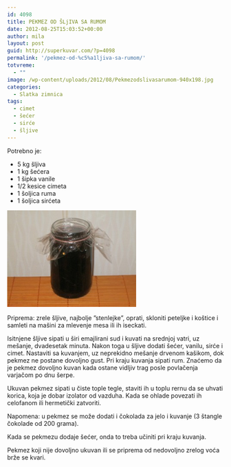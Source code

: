 ```yaml
---
id: 4098
title: PEKMEZ OD ŠLjIVA SA RUMOM
date: 2012-08-25T15:03:52+00:00
author: mila
layout: post
guid: http://superkuvar.com/?p=4098
permalink: '/pekmez-od-%c5%a1ljiva-sa-rumom/'
totvreme:
  - ""
image: /wp-content/uploads/2012/08/Pekmezodslivasarumom-940x198.jpg
categories:
  - Slatka zimnica
tags:
  - cimet
  - šećer
  - sirće
  - šljive
---
```

Potrebno je:

  * 5 kg šljiva
  * 1 kg šećera
  * 1 šipka vanile
  * 1/2 kesice cimeta
  * 1 šoljica ruma
  * 1 šoljica sirćeta

<img class="alignnone size-medium wp-image-4102" title="Pekmezodslivasarumom" src="/wp-content/uploads/2012/08/Pekmezodslivasarumom-300x225.jpg" alt="" width="300" height="225" /> 

Priprema: zrele šljive, najbolje &#8221;stenlejke&#8221;, oprati, skloniti peteljke i koštice i samleti na mašini za mlevenje mesa ili ih iseckati.

Isitnjene šljive sipati u širi emajlirani sud i kuvati na srednjoj vatri, uz mešanje, dvadesetak minuta. Nakon toga u šljive dodati šećer, vanilu, sirće i cimet. Nastaviti sa kuvanjem, uz neprekidno mešanje drvenom kašikom, dok pekmez ne postane dovoljno gust. Pri kraju kuvanja sipati rum. Znaćemo da je pekmez dovoljno kuvan kada ostane vidljiv trag posle povlačenja varjačom po dnu šerpe.

Ukuvan pekmez sipati u čiste tople tegle, staviti ih u toplu rernu da se uhvati korica, koja je dobar izolator od vazduha. Kada se ohlade povezati ih celofanom ili hermetički zatvoriti.

Napomena: u pekmez se može dodati i čokolada za jelo i kuvanje (3 štangle čokolade od 200 grama).

Kada se pekmezu dodaje šećer, onda to treba učiniti pri kraju kuvanja.

Pekmez koji nije dovoljno ukuvan ili se priprema od nedovoljno zrelog voća brže se kvari.